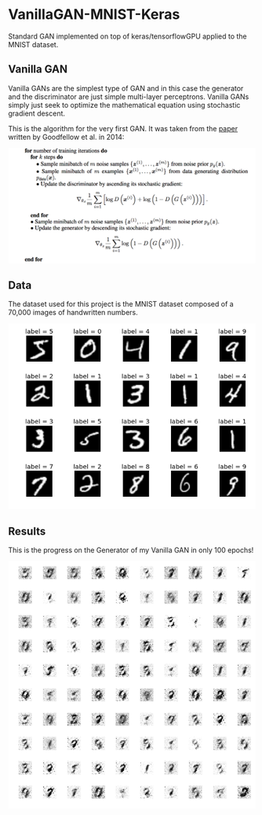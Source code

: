 # VanillaGAN-MNIST-Keras

Standard GAN implemented on top of keras/tensorflowGPU applied to the MNIST dataset.


## Vanilla GAN
Vanilla GANs are the simplest type of GAN and in this case the generator and the discriminator are just simple multi-layer perceptrons. Vanilla GANs simply just seek to optimize the mathematical equation using stochastic gradient descent.

This is the algorithm for the very first GAN. It was taken from the [paper](https://arxiv.org/abs/1406.2661) written by Goodfellow et al. in 2014:

![alt text](Vanilla_GAN_algo.png "Vanilla GAN algorithm")


## Data
The dataset used for this project is the MNIST dataset composed of a 70,000 images of handwritten numbers.

![alt text](mnist.png "MNIST dataset")


## Results
This is the progress on the Generator of my Vanilla GAN in only 100 epochs!

![Alt Text](GAN_progress.gif)
